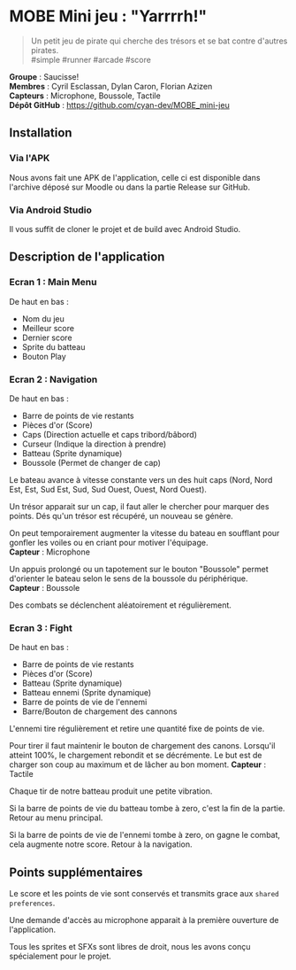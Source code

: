 # MOBE Mini jeu : "Yarrrrh!"

> Un petit jeu de pirate qui cherche des trésors et se bat contre d'autres pirates.  
> #simple #runner #arcade #score

**Groupe** : Saucisse!  
**Membres** : Cyril Esclassan, Dylan Caron, Florian Azizen  
**Capteurs** : Microphone, Boussole, Tactile  
**Dépôt GitHub** : https://github.com/cyan-dev/MOBE_mini-jeu

## Installation

### Via l'APK

Nous avons fait une APK de l'application, celle ci est disponible dans l'archive déposé sur Moodle ou dans la partie Release sur GitHub.

### Via Android Studio

Il vous suffit de cloner le projet et de build avec Android Studio.

## Description de l'application

### Ecran 1 : Main Menu

De haut en bas :

- Nom du jeu
- Meilleur score
- Dernier score
- Sprite du batteau
- Bouton Play

### Ecran 2 : Navigation

De haut en bas :

- Barre de points de vie restants
- Pièces d'or (Score)
- Caps (Direction actuelle et caps tribord/bâbord)
- Curseur (Indique la direction à prendre)
- Batteau (Sprite dynamique)
- Boussole (Permet de changer de cap)

Le bateau avance à vitesse constante vers un des huit caps (Nord, Nord Est, Est, Sud Est, Sud, Sud Ouest, Ouest, Nord Ouest).

Un trésor apparait sur un cap, il faut aller le chercher pour marquer des points. Dés qu'un trésor est récupéré, un nouveau se génère.

On peut temporairement augmenter la vitesse du bateau en soufflant pour gonfler les voiles ou en criant pour motiver l'équipage.  
**Capteur** : Microphone

Un appuis prolongé ou un tapotement sur le bouton "Boussole" permet d'orienter le bateau selon le sens de la boussole du périphérique.  
**Capteur** : Boussole

Des combats se déclenchent aléatoirement et régulièrement.

### Ecran 3 : Fight

De haut en bas :

- Barre de points de vie restants
- Pièces d'or (Score)
- Batteau (Sprite dynamique)
- Batteau ennemi (Sprite dynamique)
- Barre de points de vie de l'ennemi
- Barre/Bouton de chargement des cannons

L'ennemi tire régulièrement et retire une quantité fixe de points de vie.

Pour tirer il faut maintenir le bouton de chargement des canons. Lorsqu'il atteint 100%, le chargement rebondit et se décrémente. Le but est de charger son coup au maximum et de lâcher au bon moment.
**Capteur** : Tactile

Chaque tir de notre batteau produit une petite vibration.

Si la barre de points de vie du batteau tombe à zero, c'est la fin de la partie. Retour au menu principal.

Si la barre de points de vie de l'ennemi tombe à zero, on gagne le combat, cela augmente notre score. Retour à la navigation.

## Points supplémentaires

Le score et les points de vie sont conservés et transmits grace aux `shared preferences`.

Une demande d'accès au microphone apparait à la première ouverture de l'application.

Tous les sprites et SFXs sont libres de droit, nous les avons conçu spécialement pour le projet.
